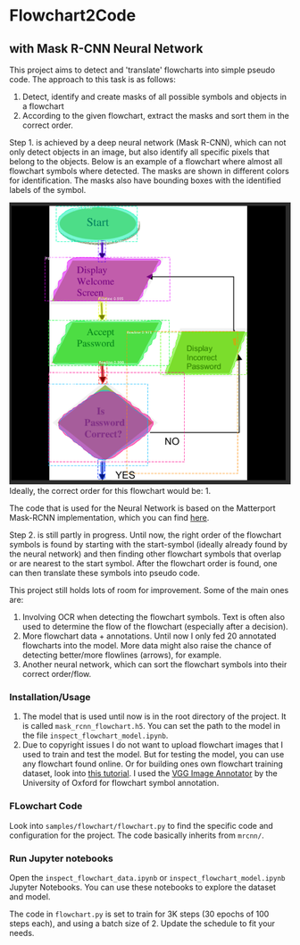 # Flowchart2Code
## with Mask R-CNN Neural Network

This project aims to detect and 'translate' flowcharts into simple pseudo code.
The approach to this task is as follows:

1. Detect, identify and create masks of all possible symbols and objects in a flowchart
2. According to the given flowchart, extract the masks and sort them in the correct order.

Step 1. is achieved by a deep neural network (Mask R-CNN), which can not only detect objects
in an image, but also identify all specific pixels that belong to the objects. Below 
is an example of a flowchart where almost all flowchart symbols where detected. The masks are shown in different colors
for identification. The masks also have bounding boxes with the identified labels of the symbol.

![Flowchart Symbol Recognition](/assets/flowchart_symbols_recognition.PNG)
Ideally, the correct order for this flowchart would be: 1.

The code that is used for the Neural Network is based on the Matterport Mask-RCNN
implementation, which you can find [here](https://github.com/matterport/Mask_RCNN).

Step 2. is still partly in progress. Until now, the right order of the flowchart symbols is found by
starting with the start-symbol (ideally already found by the neural network) and then finding
other flowchart symbols that overlap or are nearest to the start symbol. After the flowchart order is found, one can then translate these symbols into pseudo code.

This project still holds lots of room for improvement. Some of the main ones are:

1. Involving OCR when detecting the flowchart symbols. Text is often also used to determine the flow of the flowchart
(especially after a decision).
2. More flowchart data + annotations. Until now I only fed 20 annotated flowcharts into the model.
More data might also raise the chance of detecting better/more flowlines (arrows), for example.
3. Another neural network, which can sort the flowchart symbols into their correct order/flow.

### Installation/Usage
1. The model that is used until now is in the root directory of the project. It is called `mask_rcnn_flowchart.h5`.
You can set the path to the model in the file `inspect_flowchart_model.ipynb`.
2. Due to copyright issues I do not want to upload flowchart images that I used to train and test the model. 
But for testing the model, you can use any flowchart found online. Or for building ones own flowchart training dataset,
look into [this tutorial](https://www.pyimagesearch.com/2017/12/04/how-to-create-a-deep-learning-dataset-using-google-images/).
I used the [VGG Image Annotator](http://www.robots.ox.ac.uk/~vgg/software/via/) by the University of Oxford for flowchart symbol annotation.

### FLowchart Code

Look into `samples/flowchart/flowchart.py` to find the specific code and configuration for the project. The code
basically inherits from `mrcnn/`.

### Run Jupyter notebooks
Open the `inspect_flowchart_data.ipynb` or `inspect_flowchart_model.ipynb` Jupyter Notebooks. 
You can use these notebooks to explore the dataset and model.

The code in `flowchart.py` is set to train for 3K steps (30 epochs of 100 steps each), and using a batch size of 2. 
Update the schedule to fit your needs.